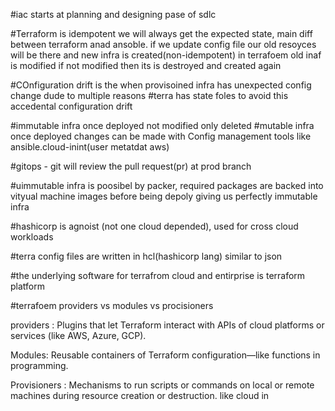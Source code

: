 #iac starts at planning and designing pase of sdlc

#Terraform is idempotent we will always get the expected state, main diff between terraform anad ansoble.
if we update config file our old resoyces will be there and new infra is created(non-idempotent)
in terrafoem old inaf is modified if not modified then its is destroyed and created again

#COnfiguration drift is the when provisoined infra has unexpected config change dude to multiple reasons
#terra has state foles to avoid this accedental configuration drift

#immutable infra once deployed not modified only deleted 
#mutable infra once deployed changes can be made with  Config management tools like ansible.cloud-inint(user metatdat aws)

#gitops -  git will review the pull request(pr) at prod branch

#uimmutable infra is poosibel by packer, required packages are backed into vityual machine images before being depoly giving us perfectly immutable infra

#hashicorp is agnoist (not one cloud depended), used for cross cloud workloads

#terra config files are written in hcl(hashicorp lang) similar to json

#the underlying software for terrafrom cloud and entirprise is terraform  platform


#terrafoem providers vs modules vs procisioners

providers : Plugins that let Terraform interact with APIs of cloud platforms or services (like AWS, Azure, GCP).

Modules: Reusable containers of Terraform configuration—like functions in programming.

Provisioners : Mechanisms to run scripts or commands on local or remote machines during resource creation or destruction. like cloud in